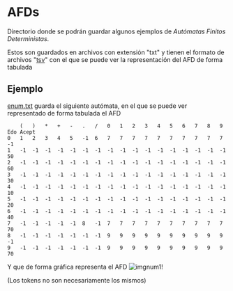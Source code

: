 # AFDs
Directorio donde se podrán guardar algunos ejemplos de *Autómatas Finitos Deterministas*.

Estos son guardados en archivos con extensión "txt" y tienen el formato de archivos "[tsv](https://en.wikipedia.org/wiki/Tab-separated_values)" con el que se puede ver la representación del AFD de forma tabulada

## Ejemplo
[enum.txt](enum.txt) guarda el siguiente autómata, en el que se puede ver representado de forma tabulada el AFD
```
	(	)	*	+	-	.	/	0	1	2	3	4	5	6	7	8	9	Edo Acept	
0	1	2	3	4	5	-1	6	7	7	7	7	7	7	7	7	7	7	-1	
1	-1	-1	-1	-1	-1	-1	-1	-1	-1	-1	-1	-1	-1	-1	-1	-1	-1	50	
2	-1	-1	-1	-1	-1	-1	-1	-1	-1	-1	-1	-1	-1	-1	-1	-1	-1	60	
3	-1	-1	-1	-1	-1	-1	-1	-1	-1	-1	-1	-1	-1	-1	-1	-1	-1	30	
4	-1	-1	-1	-1	-1	-1	-1	-1	-1	-1	-1	-1	-1	-1	-1	-1	-1	10	
5	-1	-1	-1	-1	-1	-1	-1	-1	-1	-1	-1	-1	-1	-1	-1	-1	-1	20	
6	-1	-1	-1	-1	-1	-1	-1	-1	-1	-1	-1	-1	-1	-1	-1	-1	-1	40	
7	-1	-1	-1	-1	-1	8	-1	7	7	7	7	7	7	7	7	7	7	70	
8	-1	-1	-1	-1	-1	-1	-1	9	9	9	9	9	9	9	9	9	9	-1	
9	-1	-1	-1	-1	-1	-1	-1	9	9	9	9	9	9	9	9	9	9	70	

```

Y que de forma gráfica representa el AFD
![imgnum1!](https://lh3.googleusercontent.com/pw/ACtC-3fZ5KyF5NuWHKKemP47WQxYJKGRyYalSoFi78DXvOzDk4nmv7Uug69O3XwV8cM9BcNpPwxoq5RxK4OXIZz2xPJJtWWfFv7912X3x09g5kHfwh3T48HhlNFZ2HlGB8pbL3ImI7dDvN14Bp_lPxYDZSfD=w1080-h629-no?authuser=0)
<!-- ![imgnum2!](https://lh3.googleusercontent.com/pw/ACtC-3c2RVF5hpB-aSYOhk1ivCv9Sp6ZsTDO-6CtZNmw-h83N-HR2Ne4naJBl7lRXlrUvrdmq_x-UtJlyF_Tu9vUv9KppkXgG2y4V_RB_Sj0a7VxWvWRzUwrjFHcSBvjW1P60XV4O_7GYI9GMQI8t3bZ_cnL=w1080-h617-no?authuser=0) -->
(Los tokens no son necesariamente los mismos)